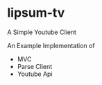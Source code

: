 # lipsum-tv
A Simple Youtube Client

An Example Implementation of
- MVC
- Parse Client
- Youtube Api
